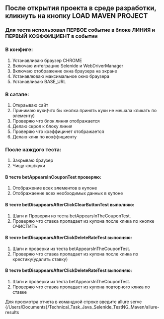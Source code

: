 ## После открытия проекта в среде разработки, кликнуть на кнопку LOAD MAVEN PROJECT

### Для теста использовал ПЕРВОЕ событие в блоке ЛИНИЯ и ПЕРВЫЙ КОЭФФИЦИЕНТ в событии



### В конфиге:
1. Устанавливаю браузер CHROME
2. Включаю интеграцию Selenide и WebDriverManager
3. Включаю отображение окна браузера на экране
4. Устанавлюваю максимальное окно браузера
5. Устанавливаю BASE_URL

### В сэтапе:
1. Откраываю сайт
2. Принимаю куки(что бы кнопка принять куки не мешала кликать по элементу)
3. Проверяю что блок линия отображается
4. Делаю скрол к блоку линия
5. Проверяю что коэффицинет отображается
6. Делаю клик по коэффициенту

### После каждого теста:
1. Закрываю браузер
2. Чищу кэш/куки

#### В тесте betAppearsInCouponTest проверяю:
1. Отображение всех элементов в купоне
2. Отображаение всех необходимых данных в купоне

#### В тесте betDisappearsAfterClickClearButtonTest выполняю:
1. Шаги и Проверки из теста betAppearsInTheCouponTest.
2. Проверяю что ставка пропадает из купона после клика по кнопке ОЧИСТИТЬ

#### В тесте betDisappearsAfterClickDeleteRateTest выполняю:
1. Шаги и проверки из теста betAppearsInTheCouponTest.
2. Проверяю что ставка пропадает из купона после клика по крестику(удалить ставку)

#### В тесте betDisappearsAfterClickDeleteRateTest выполняю:
1. Шаги и проверки из теста betAppearsInTheCouponTest.
2. Проверяю что ставка пропадает из купона повторного клика по ставке

Для просмотра отчета в командной строке введите 
allure serve {/Users/Documents}/Technical_Task_Java_Selenide_TestNG_Maven/allure-results
